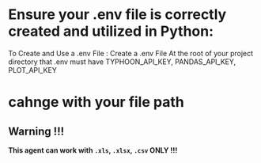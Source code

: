 # Ensure your .env file is correctly created and utilized in Python:

To Create and Use a .env File : 
Create a .env File
At the root of your project directory that .env must have TYPHOON_API_KEY, PANDAS_API_KEY, PLOT_API_KEY
# cahnge with your file path

## Warning !!!

**This agent can work with `.xls`, `.xlsx`, `.csv` **ONLY** !!!**
